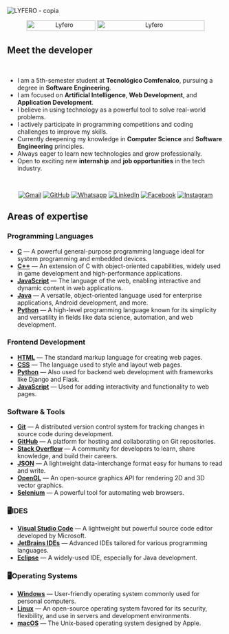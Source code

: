 ![LYFERO - copia](https://github.com/user-attachments/assets/e77c1498-6cba-413c-b147-1b43d649fc4e)
<br>
<p align="center"> 
	<img src="https://komarev.com/ghpvc/?username=Lyfero&label=Profile%20views&color=0047AB&style=plastic?" alt="Lyfero" height=25px, width=160px/> 
	<!---
		<a href = "https://commits.top/egypt.html" target="_blank">
			<img src="https://aktive.tk/egypt/Lyfero?color=red" alt="Most Active Users" target="_blank" height=25px, width=250px/> 
		</a>
	-->
	<a href = "https://committers.top/colombia.html" target="_blank">
		<img src="https://enfsgag3ayy6w9q.m.pipedream.net/&style=plastic" alt="Lyfero" target="_blank" height=25px, width=250px/> 
	</a>
</p>

	
## Meet the developer
<br>

- I am a 5th-semester student at **Tecnológico Comfenalco**, pursuing a degree in **Software Engineering**.
- I am focused on **Artificial Intelligence**, **Web Development**, and **Application Development**.
- I believe in using technology as a powerful tool to solve real-world problems.
- I actively participate in programming competitions and coding challenges to improve my skills.
- Currently deepening my knowledge in **Computer Science** and **Software Engineering** principles.
- Always eager to learn new technologies and grow professionally.
- Open to exciting new **internship** and **job opportunities** in the tech industry.

<br>
<p align="center">
	<a href="mailto:ahmed.olivergalofre19@gmail.com"><img img src="https://img.shields.io/badge/gmail-%23EA4335.svg?style=plastic&logo=gmail&logoColor=white" alt="Gmail"/></a>
	<a href="https://github.com/lyfero"><img src="https://img.shields.io/badge/github-%23181717.svg?style=plastic&logo=github&logoColor=white" alt="GitHub"/></a>
	<a href="https://wa.me/573212698059"><img src="https://img.shields.io/badge/whatsapp-%2325D366.svg?style=plastic&logo=whatsapp&logoColor=white" alt="Whatsapp"/></a>
	<a href="https://www.linkedin.com/in/oliver-galofre-4b9263326/"><img src="https://img.shields.io/badge/linkedin-%230A66C2.svg?style=plastic&logo=linkedin&logoColor=white" alt="LinkedIn"/></a>
	<a href="https://www.facebook.com/oliverarturo.galofreagudelo"><img src="https://img.shields.io/badge/facebook-%231877F2.svg?style=plastic&logo=facebook&logoColor=white" alt="Facebook"/></a>
	<a href="https://www.instagram.com/oliver.galofre/"><img src="https://img.shields.io/badge/instagram-%23E4405F.svg?style=plastic&logo=instagram&logoColor=white" alt="Instagram"/></a>
</p> 

## Areas of expertise

### Programming Languages
- **[C](https://en.wikipedia.org/wiki/C_(programming_language))** — A powerful general-purpose programming language ideal for system programming and embedded devices.
- **[C++](https://en.wikipedia.org/wiki/C%2B%2B)** — An extension of C with object-oriented capabilities, widely used in game development and high-performance applications.
- **[JavaScript](https://developer.mozilla.org/en-US/docs/Web/JavaScript)** — The language of the web, enabling interactive and dynamic content in web applications.
- **[Java](https://www.java.com/)** — A versatile, object-oriented language used for enterprise applications, Android development, and more.
- **[Python](https://www.python.org/)** — A high-level programming language known for its simplicity and versatility in fields like data science, automation, and web development.

### Frontend Development
- **[HTML](https://developer.mozilla.org/en-US/docs/Web/HTML)** — The standard markup language for creating web pages.
- **[CSS](https://developer.mozilla.org/en-US/docs/Web/CSS)** — The language used to style and layout web pages.
- **[Python](https://www.python.org/)** — Also used for backend web development with frameworks like Django and Flask.
- **[JavaScript](https://developer.mozilla.org/en-US/docs/Web/JavaScript)** — Used for adding interactivity and functionality to web pages.

### Software & Tools
- **[Git](https://git-scm.com/)** — A distributed version control system for tracking changes in source code during development.
- **[GitHub](https://github.com/)** — A platform for hosting and collaborating on Git repositories.
- **[Stack Overflow](https://stackoverflow.com/)** — A community for developers to learn, share knowledge, and build their careers.
- **[JSON](https://www.json.org/json-en.html)** — A lightweight data-interchange format easy for humans to read and write.
- **[OpenGL](https://www.opengl.org/)** — An open-source graphics API for rendering 2D and 3D vector graphics.
- **[Selenium](https://www.selenium.dev/)** — A powerful tool for automating web browsers.

### 🖥IDES
- **[Visual Studio Code](https://code.visualstudio.com/)** — A lightweight but powerful source code editor developed by Microsoft.
- **[JetBrains IDEs](https://www.jetbrains.com/)** — Advanced IDEs tailored for various programming languages.
- **[Eclipse](https://www.eclipse.org/)** — A widely-used IDE, especially for Java development.

### 🖥Operating Systems
- **[Windows](https://www.microsoft.com/windows)** — User-friendly operating system commonly used for personal computers.
- **[Linux](https://www.linux.org/)** — An open-source operating system favored for its security, flexibility, and use in servers and development environments.
- **[macOS](https://www.apple.com/macos/)** — The Unix-based operating system designed by Apple.
<br>
</div>
</details>
